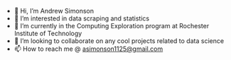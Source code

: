 - 👋 Hi, I’m Andrew Simonson
- 👀 I’m interested in data scraping and statistics
- 🌱 I’m currently in the Computing Exploration program at Rochester Institute of Technology
- 💞️ I’m looking to collaborate on any cool projects related to data science
- 📫 How to reach me @ asimonson1125@gmail.com

<!---
asimonson1125/asimonson1125 is a ✨ special ✨ repository because its `README.md` (this file) appears on your GitHub profile.
You can click the Preview link to take a look at your changes.
--->
